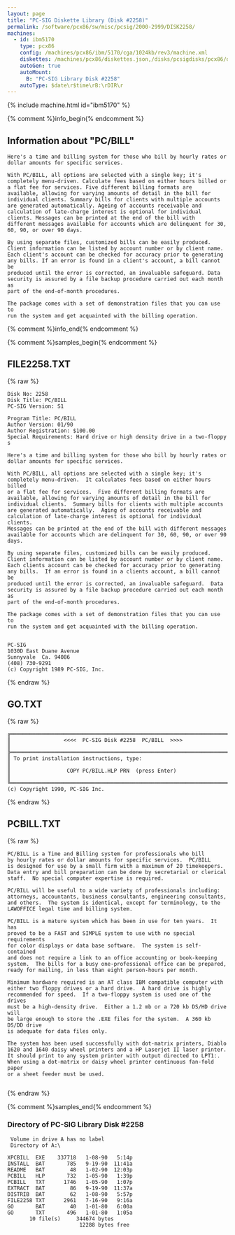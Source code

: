 ```yaml
---
layout: page
title: "PC-SIG Diskette Library (Disk #2258)"
permalink: /software/pcx86/sw/misc/pcsig/2000-2999/DISK2258/
machines:
  - id: ibm5170
    type: pcx86
    config: /machines/pcx86/ibm/5170/cga/1024kb/rev3/machine.xml
    diskettes: /machines/pcx86/diskettes.json,/disks/pcsigdisks/pcx86/diskettes.json
    autoGen: true
    autoMount:
      B: "PC-SIG Library Disk #2258"
    autoType: $date\r$time\rB:\rDIR\r
---
```


{% include machine.html id="ibm5170" %}

{% comment %}info_begin{% endcomment %}

## Information about "PC/BILL"

    Here's a time and billing system for those who bill by hourly rates or
    dollar amounts for specific services.
    
    With PC/BILL, all options are selected with a single key; it's
    completely menu-driven. Calculate fees based on either hours billed or
    a flat fee for services. Five different billing formats are
    available, allowing for varying amounts of detail in the bill for
    individual clients. Summary bills for clients with multiple accounts
    are generated automatically. Ageing of accounts receivable and
    calculation of late-charge interest is optional for individual
    clients. Messages can be printed at the end of the bill with
    different messages available for accounts which are delinquent for 30,
    60, 90, or over 90 days.
    
    By using separate files, customized bills can be easily produced.
    Client information can be listed by account number or by client name.
    Each client's account can be checked for accuracy prior to generating
    any bills. If an error is found in a client's account, a bill cannot be
    produced until the error is corrected, an invaluable safeguard. Data
    security is assured by a file backup procedure carried out each month as
    part of the end-of-month procedures.
    
    The package comes with a set of demonstration files that you can use to
    run the system and get acquainted with the billing operation.
{% comment %}info_end{% endcomment %}

{% comment %}samples_begin{% endcomment %}

## FILE2258.TXT

{% raw %}
```
Disk No: 2258                                                           
Disk Title: PC/BILL                                                     
PC-SIG Version: S1                                                      
                                                                        
Program Title: PC/BILL                                                  
Author Version: 01/90                                                   
Author Registration: $100.00                                            
Special Requirements: Hard drive or high density drive in a two-floppy s
                                                                        
Here's a time and billing system for those who bill by hourly rates or  
dollar amounts for specific services.                                   
                                                                        
With PC/BILL, all options are selected with a single key; it's          
completely menu-driven.  It calculates fees based on either hours billed
or a flat fee for services.  Five different billing formats are         
available, allowing for varying amounts of detail in the bill for       
individual clients.  Summary bills for clients with multiple accounts   
are generated automatically.  Aging of accounts receivable and          
calculation of late-charge interest is optional for individual clients. 
Messages can be printed at the end of the bill with different messages  
available for accounts which are delinquent for 30, 60, 90, or over 90  
days.                                                                   
                                                                        
By using separate files, customized bills can be easily produced.       
Client information can be listed by account number or by client name.   
Each clients account can be checked for accuracy prior to generating    
any bills.  If an error is found in a clients account, a bill cannot be 
produced until the error is corrected, an invaluable safeguard.  Data   
security is assured by a file backup procedure carried out each month as
part of the end-of-month procedures.                                    
                                                                        
The package comes with a set of demonstration files that you can use to 
run the system and get acquainted with the billing operation.           
                                                                        
                                                                        
PC-SIG                                                                  
1030D East Duane Avenue                                                 
Sunnyvale  Ca. 94086                                                    
(408) 730-9291                                                          
(c) Copyright 1989 PC-SIG, Inc.                                         
```
{% endraw %}

## GO.TXT

{% raw %}
```
╔═════════════════════════════════════════════════════════════════════════╗
║                 <<<<  PC-SIG Disk #2258  PC/BILL  >>>>                  ║
╠═════════════════════════════════════════════════════════════════════════╣
║ To print installation instructions, type:                               ║
║                  COPY PC/BILL.HLP PRN  (press Enter)                    ║
╚═════════════════════════════════════════════════════════════════════════╝
(c) Copyright 1990, PC-SIG Inc.
```
{% endraw %}

## PCBILL.TXT

{% raw %}
```
PC/BILL is a Time and Billing system for professionals who bill
by hourly rates or dollar amounts for specific services.  PC/BILL
is designed for use by a small firm with a maximum of 20 timekeepers.
Data entry and bill preparation can be done by secretarial or clerical
staff.  No special computer expertise is required.

PC/BILL will be useful to a wide variety of professionals including: 
attorneys, accountants, business consultants, engineering consultants,  
and others.  The system is identical, except for terminology, to the
LAWOFFICE legal time and billing system. 

PC/BILL is a mature system which has been in use for ten years.  It has
proved to be a FAST and SIMPLE system to use with no special requirements
for color displays or data base software.  The system is self-contained
and does not require a link to an office accounting or book-keeping 
system.  The bills for a busy one-professional office can be prepared,
ready for mailing, in less than eight person-hours per month. 

Minimum hardware required is an AT class IBM compatible computer with
either two floppy drives or a hard drive.  A hard drive is highly
recommended for speed.  If a two-floppy system is used one of the drives
must be a high-density drive.  Either a 1.2 mb or a 720 kb DS/HD drive will
be large enough to store the .EXE files for the system.  A 360 kb DS/DD drive
is adequate for data files only.

The system has been used successfully with dot-matrix printers, Diablo
1620 and 1640 daisy wheel printers and a HP Laserjet II laser printer.
It should print to any system printer with output directed to LPT1:.
When using a dot-matrix or daisy wheel printer continuous fan-fold paper
or a sheet feeder must be used.
 
```
{% endraw %}

{% comment %}samples_end{% endcomment %}

### Directory of PC-SIG Library Disk #2258

     Volume in drive A has no label
     Directory of A:\

    XPCBILL  EXE    337718   1-08-90   5:14p
    INSTALL  BAT       785   9-19-90  11:41a
    README   BAT        48   1-02-90  12:03p
    PCBILL   HLP       732   1-05-90   1:39p
    PCBILL   TXT      1746   1-05-90   1:07p
    EXTRACT  BAT        86   9-19-90  11:37a
    DISTRIB  BAT        62   1-08-90   5:57p
    FILE2258 TXT      2961   7-16-90   9:16a
    GO       BAT        40   1-01-80   6:00a
    GO       TXT       496   1-01-80   1:05a
           10 file(s)     344674 bytes
                           12288 bytes free
